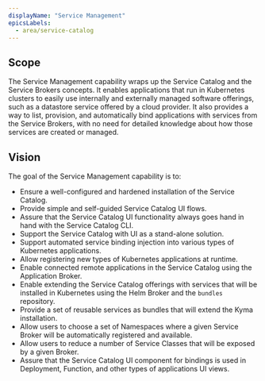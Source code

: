 ```yaml
---
displayName: "Service Management"
epicsLabels:
  - area/service-catalog
---
```


## Scope

The Service Management capability wraps up the Service Catalog and the Service Brokers concepts. It enables applications that run in Kubernetes clusters to easily use internally and externally managed software offerings, such as a datastore service offered by a cloud provider. It also provides a way to list, provision, and automatically bind applications with services from the Service Brokers, with no need for detailed knowledge about how those services are created or managed.

## Vision

The goal of the Service Management capability is to:
* Ensure a well-configured and hardened installation of the Service Catalog.
* Provide simple and self-guided Service Catalog UI flows.
* Assure that the Service Catalog UI functionality always goes hand in hand with the Service Catalog CLI.
* Support the Service Catalog with UI as a stand-alone solution.
* Support automated service binding injection into various types of Kubernetes applications. 
* Allow registering new types of Kubernetes applications at runtime.
* Enable connected remote applications in the Service Catalog using the Application Broker.
* Enable extending the Service Catalog offerings with services that will be installed in Kubernetes using the Helm Broker and the `bundles` repository.
* Provide a set of reusable services as bundles that will extend the Kyma installation.
* Allow users to choose a set of Namespaces where a given Service Broker will be automatically registered and available. 
* Allow users to reduce a number of Service Classes that will be exposed by a given Broker.
* Assure that the Service Catalog UI component for bindings is used in Deployment, Function, and other types of applications UI views.

